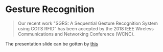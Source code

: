 # Gesture Recognition

> Our recent work "SGRS: A Sequential Gesture Recognition System using COTS RFID" has been accepted by the 2018 IEEE Wireless Communications and Networking Conference (WCNC).

The presentation slide can be gotten by [this]()
